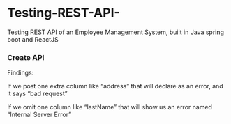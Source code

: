 # Testing-REST-API-
Testing REST API of an Employee Management System, built in Java spring boot and ReactJS
<h3>Create API </h3>
Findings: 

If we post one extra column like “address” that will declare as an error, and it says “bad request” 

If we omit one column like “lastName” that will show us an error named “Internal Server Error” 
